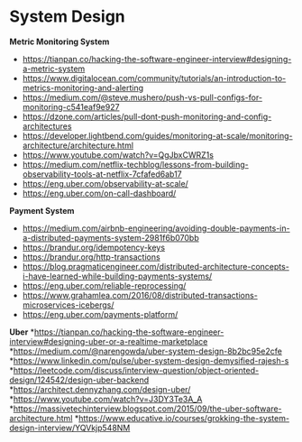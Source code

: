 # System Design

**Metric Monitoring System**
* https://tianpan.co/hacking-the-software-engineer-interview#designing-a-metric-system
* https://www.digitalocean.com/community/tutorials/an-introduction-to-metrics-monitoring-and-alerting
* https://medium.com/@steve.mushero/push-vs-pull-configs-for-monitoring-c541eaf9e927
* https://dzone.com/articles/pull-dont-push-monitoring-and-config-architectures
* https://developer.lightbend.com/guides/monitoring-at-scale/monitoring-architecture/architecture.html
* https://www.youtube.com/watch?v=QgJbxCWRZ1s
* https://medium.com/netflix-techblog/lessons-from-building-observability-tools-at-netflix-7cfafed6ab17
* https://eng.uber.com/observability-at-scale/
* https://eng.uber.com/on-call-dashboard/


**Payment System**

* https://medium.com/airbnb-engineering/avoiding-double-payments-in-a-distributed-payments-system-2981f6b070bb
* https://brandur.org/idempotency-keys
* https://brandur.org/http-transactions
* https://blog.pragmaticengineer.com/distributed-architecture-concepts-i-have-learned-while-building-payments-systems/
* https://eng.uber.com/reliable-reprocessing/
* https://www.grahamlea.com/2016/08/distributed-transactions-microservices-icebergs/
* https://eng.uber.com/payments-platform/



**Uber**
*https://tianpan.co/hacking-the-software-engineer-interview#designing-uber-or-a-realtime-marketplace
*https://medium.com/@narengowda/uber-system-design-8b2bc95e2cfe
*https://www.linkedin.com/pulse/uber-system-design-demysified-rajesh-s
*https://leetcode.com/discuss/interview-question/object-oriented-design/124542/design-uber-backend
*https://architect.dennyzhang.com/design-uber/
*https://www.youtube.com/watch?v=J3DY3Te3A_A
*https://massivetechinterview.blogspot.com/2015/09/the-uber-software-architecture.html
*https://www.educative.io/courses/grokking-the-system-design-interview/YQVkjp548NM



